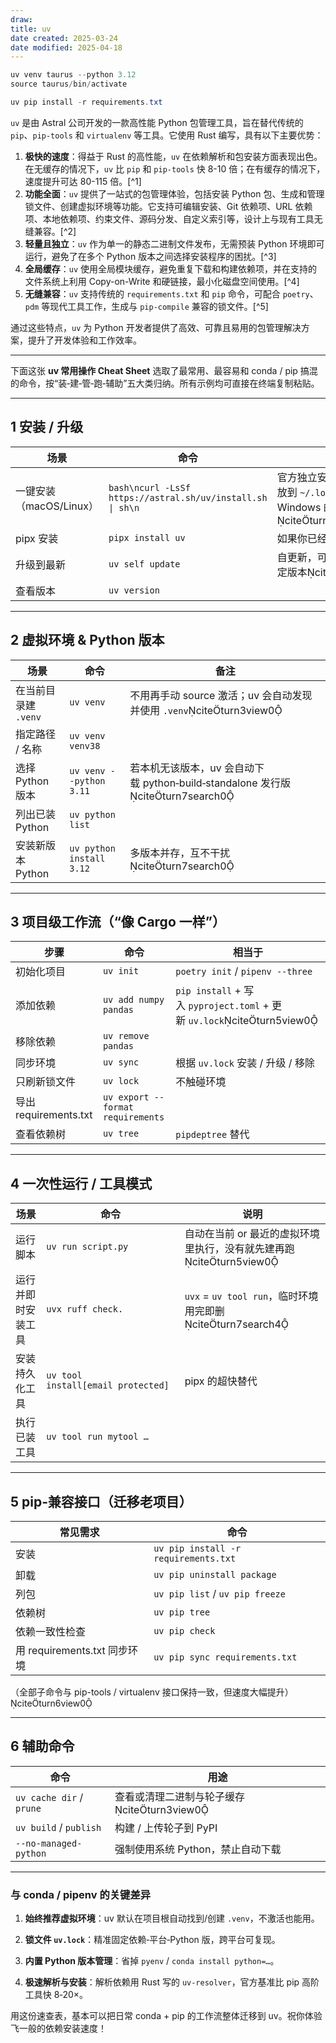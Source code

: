 ```yaml
---
draw:
title: uv
date created: 2025-03-24
date modified: 2025-04-18
---
```



```Java
uv venv taurus --python 3.12
source taurus/bin/activate

uv pip install -r requirements.txt

```

`uv` 是由 Astral 公司开发的一款高性能 Python 包管理工具，旨在替代传统的 `pip`、`pip-tools` 和 `virtualenv` 等工具。它使用 Rust 编写，具有以下主要优势：

1. **极快的速度**：得益于 Rust 的高性能，`uv` 在依赖解析和包安装方面表现出色。在无缓存的情况下，`uv` 比 `pip` 和 `pip-tools` 快 8-10 倍；在有缓存的情况下，速度提升可达 80-115 倍。[^1]
2. **功能全面**：`uv` 提供了一站式的包管理体验，包括安装 Python 包、生成和管理锁文件、创建虚拟环境等功能。它支持可编辑安装、Git 依赖项、URL 依赖项、本地依赖项、约束文件、源码分发、自定义索引等，设计上与现有工具无缝兼容。[^2]
3. **轻量且独立**：`uv` 作为单一的静态二进制文件发布，无需预装 Python 环境即可运行，避免了在多个 Python 版本之间选择安装程序的困扰。[^3]
4. **全局缓存**：`uv` 使用全局模块缓存，避免重复下载和构建依赖项，并在支持的文件系统上利用 Copy-on-Write 和硬链接，最小化磁盘空间使用。[^4]
5. **无缝兼容**：`uv` 支持传统的 `requirements.txt` 和 `pip` 命令，可配合 `poetry`、`pdm` 等现代工具工作，生成与 `pip-compile` 兼容的锁文件。[^5]

通过这些特点，`uv` 为 Python 开发者提供了高效、可靠且易用的包管理解决方案，提升了开发体验和工作效率。

---

下面这张 **uv 常用操作 Cheat Sheet** 选取了最常用、最容易和 conda / pip 搞混的命令，按“装‑建‑管‑跑‑辅助”五大类归纳。所有示例均可直接在终端复制粘贴。

---

## 1 安装 / 升级

| 场景                | 命令                                                         | 说明                                                                                         |
| ----------------- | ---------------------------------------------------------- | ------------------------------------------------------------------------------------------ |
| 一键安装（macOS/Linux）| `bash\ncurl -LsSf https://astral.sh/uv/install.sh \| sh\n` | 官方独立安装脚本，会把 `uv` 二进制放到 `~/.local/bin`（或 Windows 的 `%LOCALAPPDATA%\\uv`）citeturn7search1 |
| pipx 安装           | `pipx install uv`                                          | 如果你已经在用 pipx 管理 CLI                                                                        |
| 升级到最新             | `uv self update`                                           | 自更新，可加 `--version 0.6.14` 锁定版本citeturn3view0                                            |
| 查看版本              | `uv version`                                               |                                                                                            |

---

## 2 虚拟环境 & Python 版本

|场景|命令|备注|
|---|---|---|
|在当前目录建 `.venv`|`uv venv`|不用再手动 source 激活；uv 会自动发现并使用 `.venv`citeturn3view0|
|指定路径 / 名称|`uv venv venv38`||
|选择 Python 版本|`uv venv --python 3.11`|若本机无该版本，uv 会自动下载 python‑build‑standalone 发行版citeturn7search0|
|列出已装 Python|`uv python list`||
|安装新版本 Python|`uv python install 3.12`|多版本并存，互不干扰citeturn7search0|

---

## 3 项目级工作流（“像 Cargo 一样”）

| 步骤                  | 命令                                | 相当于                                                                 |
| ------------------- | --------------------------------- | ------------------------------------------------------------------- |
| 初始化项目               | `uv init`                         | `poetry init` / `pipenv --three`                                    |
| 添加依赖                | `uv add numpy pandas`             | `pip install` + 写入 `pyproject.toml` + 更新 `uv.lock`citeturn5view0 |
| 移除依赖                | `uv remove pandas`                |                                                                     |
| 同步环境                | `uv sync`                         | 根据 `uv.lock` 安装 / 升级 / 移除                                           |
| 只刷新锁文件              | `uv lock`                         | 不触碰环境                                                               |
| 导出 requirements.txt | `uv export --format requirements` |                                                                     |
| 查看依赖树               | `uv tree`                         | `pipdeptree` 替代                                                     |

---

## 4 一次性运行 / 工具模式

|场景|命令|说明|
|---|---|---|
|运行脚本|`uv run script.py`|自动在当前 or 最近的虚拟环境里执行，没有就先建再跑citeturn5view0|
|运行并即时安装工具|`uvx ruff check.`|`uvx` = `uv tool run`，临时环境用完即删citeturn7search4|
|安装持久化工具|`uv tool install[email protected]`|pipx 的超快替代|
|执行已装工具|`uv tool run mytool …`||

---

## 5 pip‑兼容接口（迁移老项目）

| 常见需求                    | 命令                                   |
| ----------------------- | ------------------------------------ |
| 安装                      | `uv pip install -r requirements.txt` |
| 卸载                      | `uv pip uninstall package`           |
| 列包                      | `uv pip list` / `uv pip freeze`      |
| 依赖树                     | `uv pip tree`                        |
| 依赖一致性检查                 | `uv pip check`                       |
| 用 requirements.txt 同步环境 | `uv pip sync requirements.txt`       |

（全部子命令与 pip-tools / virtualenv 接口保持一致，但速度大幅提升）citeturn6view0

---

## 6 辅助命令

|命令|用途|
|---|---|
|`uv cache dir` / `prune`|查看或清理二进制与轮子缓存citeturn3view0|
|`uv build` / `publish`|构建 / 上传轮子到 PyPI|
|`--no-managed-python`|强制使用系统 Python，禁止自动下载|

---

### 与 conda / pipenv 的关键差异

1. **始终推荐虚拟环境**：uv 默认在项目根自动找到/创建 `.venv`，不激活也能用。
    
2. **锁文件 `uv.lock`**：精准固定依赖‑平台‑Python 版，跨平台可复现。
    
3. **内置 Python 版本管理**：省掉 `pyenv` / `conda install python=…`。
    
4. **极速解析与安装**：解析依赖用 Rust 写的 `uv-resolver`，官方基准比 pip 高阶工具快 8‑20×。
    

用这份速查表，基本可以把日常 conda + pip 的工作流整体迁移到 uv。祝你体验飞一般的依赖安装速度！

